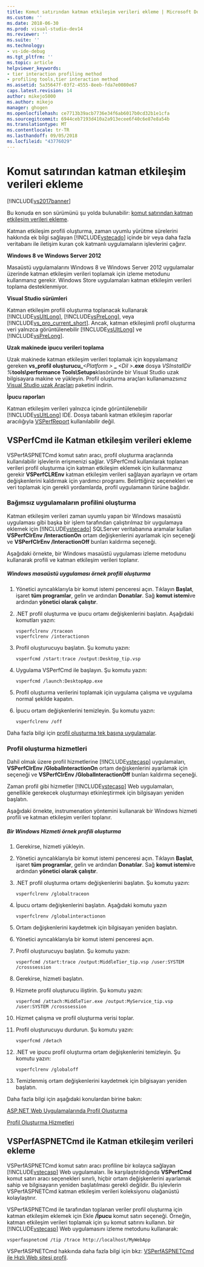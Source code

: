 ```yaml
---
title: Komut satırından katman etkileşim verileri ekleme | Microsoft Docs
ms.custom: ''
ms.date: 2018-06-30
ms.prod: visual-studio-dev14
ms.reviewer: ''
ms.suite: ''
ms.technology:
- vs-ide-debug
ms.tgt_pltfrm: ''
ms.topic: article
helpviewer_keywords:
- tier interaction profiling method
- profiling tools,tier interaction method
ms.assetid: 5a35647f-03f2-4555-8eeb-fda7e0080e67
caps.latest.revision: 14
author: mikejo5000
ms.author: mikejo
manager: ghogen
ms.openlocfilehash: ce7713b39acb7736e34f6ab6017b0cd32b1e1cfa
ms.sourcegitcommit: 6944ceb7193d410a2a913ecee6f40c6e87e8a54b
ms.translationtype: MT
ms.contentlocale: tr-TR
ms.lasthandoff: 09/05/2018
ms.locfileid: "43776029"
---
```

# <a name="adding-tier-interaction-data-from-the-command-line"></a>Komut satırından katman etkileşim verileri ekleme
[!INCLUDE[vs2017banner](../includes/vs2017banner.md)]

Bu konuda en son sürümünü şu yolda bulunabilir: [komut satırından katman etkileşim verileri ekleme](https://docs.microsoft.com/visualstudio/profiling/adding-tier-interaction-data-from-the-command-line).  
  
Katman etkileşim profili oluşturma, zaman uyumlu yürütme sürelerini hakkında ek bilgi sağlayan [!INCLUDE[vstecado](../includes/vstecado-md.md)] içinde bir veya daha fazla veritabanı ile iletişim kuran çok katmanlı uygulamaların işlevlerini çağırır.  
  
 **Windows 8 ve Windows Server 2012**  
  
 Masaüstü uygulamalarını Windows 8 ve Windows Server 2012 uygulamalar üzerinde katman etkileşim verileri toplamak için izleme metodunu kullanmanız gerekir. Windows Store uygulamaları katman etkileşim verileri toplama desteklenmiyor.  
  
 **Visual Studio sürümleri**  
  
 Katman etkileşim profili oluşturma toplanacak kullanarak [!INCLUDE[vsUltLong](../includes/vsultlong-md.md)], [!INCLUDE[vsPreLong](../includes/vsprelong-md.md)], veya [!INCLUDE[vs_pro_current_short](../includes/vs-pro-current-short-md.md)]. Ancak, katman etkileşimli profil oluşturma veri yalnızca görüntülenebilir [!INCLUDE[vsUltLong](../includes/vsultlong-md.md)] ve [!INCLUDE[vsPreLong](../includes/vsprelong-md.md)].  
  
 **Uzak makinede ipucu verileri toplama**  
  
 Uzak makinede katman etkileşim verileri toplamak için kopyalamanız gereken **vs\_profil oluşturucu\_**_\<Platform >_ **\_**  _\<Dil >_**.exe** dosya _VSInstallDir %_**tools\performance Tools\Setups**klasöründe bir Visual Studio uzak bilgisayara makine ve yükleyin. Profil oluşturma araçları kullanamazsınız [Visual Studio uzak Araçları](http://msdn.microsoft.com/library/90f45630-0d26-4698-8c1f-63f85a12db9c) paketini indirin.  
  
 **İpucu raporları**  
  
 Katman etkileşim verileri yalnızca içinde görüntülenebilir [!INCLUDE[vsUltLong](../includes/vsultlong-md.md)] IDE. Dosya tabanlı katman etkileşim raporlar aracılığıyla [VSPerfReport](../profiling/vsperfreport.md) kullanılabilir değil.  
  
## <a name="adding-tier-interaction-data-with-vsperfcmd"></a>VSPerfCmd ile Katman etkileşim verileri ekleme  
 VSPerfASPNETCmd komut satırı aracı, profil oluşturma araçlarında kullanılabilir işlevlerin erişmenizi sağlar. VSPerfCmd kullanılarak toplanan verileri profil oluşturma için katman etkileşim eklemek için kullanmanız gerekir **VSPerfCLREnv** katman etkileşim verileri sağlayan ayarlayın ve ortam değişkenlerini kaldırmak için yardımcı programı. Belirttiğiniz seçenekleri ve veri toplamak için gerekli yordamlarda, profil uygulamanın türüne bağlıdır.  
  
### <a name="profiling-stand-alone-applications"></a>Bağımsız uygulamaların profilini oluşturma  
 Katman etkileşim verileri zaman uyumlu yapan bir Windows masaüstü uygulaması gibi başka bir işlem tarafından çalıştırılmaz bir uygulamaya eklemek için [!INCLUDE[vstecado](../includes/vstecado-md.md)] SQLServer veritabanına aramalar kullan **VSPerfClrEnv /InteractionOn** ortam değişkenlerini ayarlamak için seçeneği ve **VSPerfClrEnv /InteractionOff** bunları kaldırma seçeneği.  
  
 Aşağıdaki örnekte, bir Windows masaüstü uygulaması izleme metodunu kullanarak profili ve katman etkileşim verileri toplanır.  
  
##### <a name="profiling-a-windows-desktop-application-example"></a>Windows masaüstü uygulaması örnek profili oluşturma  
  
1.  Yönetici ayrıcalıklarıyla bir komut istemi penceresi açın. Tıklayın **Başlat**, işaret **tüm programlar**, gelin ve ardından **Donatılar**. Sağ **komut istemi**ve ardından **yönetici olarak çalıştır**.  
  
2.  .NET profil oluşturma ve ipucu ortamı değişkenlerini başlatın. Aşağıdaki komutları yazın:  
  
    ```  
    vsperfclrenv /traceon  
    vsperfclrenv /interactionon  
    ```  
  
3.  Profil oluşturucuyu başlatın. Şu komutu yazın:  
  
    ```  
    vsperfcmd /start:trace /output:Desktop_tip.vsp   
    ```  
  
4.  Uygulama VSPerfCmd ile başlayın. Şu komutu yazın:  
  
    ```  
    vsperfcmd /launch:DesktopApp.exe  
    ```  
  
5.  Profil oluşturma verilerini toplamak için uygulama çalışma ve uygulama normal şekilde kapatın.  
  
6.  İpucu ortam değişkenlerini temizleyin. Şu komutu yazın:  
  
    ```  
    vsperfclrenv /off  
    ```  
  
 Daha fazla bilgi için [profil oluşturma tek başına uygulamalar](../profiling/command-line-profiling-of-stand-alone-applications.md).  
  
### <a name="profiling-services"></a>Profil oluşturma hizmetleri  
 Dahil olmak üzere profil hizmetlerine [!INCLUDE[vstecasp](../includes/vstecasp-md.md)] uygulamaları, **VSPerfClrEnv /GlobalInteractionOn** ortam değişkenlerini ayarlamak için seçeneği ve **VSPerfClrEnv /GlobalInteractionOff** bunları kaldırma seçeneği.  
  
 Zaman profil gibi hizmetler [!INCLUDE[vstecasp](../includes/vstecasp-md.md)] Web uygulamaları, genellikle gerekecek oluşturmayı etkinleştirmek için bilgisayarı yeniden başlatın.  
  
 Aşağıdaki örnekte, instrumenation yöntemini kullanarak bir Windows hizmeti profili ve katman etkileşim verileri toplanır.  
  
##### <a name="profiling-a-windows-service-example"></a>Bir Windows Hizmeti örnek profili oluşturma  
  
1.  Gerekirse, hizmeti yükleyin.  
  
2.  Yönetici ayrıcalıklarıyla bir komut istemi penceresi açın. Tıklayın **Başlat**, işaret **tüm programlar**, gelin ve ardından **Donatılar**. Sağ **komut istemi**ve ardından **yönetici olarak çalıştır**.  
  
3.  .NET profil oluşturma ortamı değişkenlerini başlatın. Şu komutu yazın:  
  
    ```  
    vsperfclrenv /globaltraceon  
    ```  
  
4.  İpucu ortamı değişkenlerini başlatın. Aşağıdaki komutu yazın  
  
    ```  
    vsperfclrenv /globalinteractionon  
    ```  
  
5.  Ortam değişkenlerini kaydetmek için bilgisayarı yeniden başlatın.  
  
6.  Yönetici ayrıcalıklarıyla bir komut istemi penceresi açın.  
  
7.  Profil oluşturucuyu başlatın. Şu komutu yazın:  
  
    ```  
    vsperfcmd /start:trace /output:MiddleTier_tip.vsp /user:SYSTEM /crosssession   
    ```  
  
8.  Gerekirse, hizmeti başlatın.  
  
9. Hizmete profil oluşturucu iliştirin. Şu komutu yazın:  
  
    ```  
    vsperfcmd /attach:MiddleTier.exe /output:MyService_tip.vsp /user:SYSTEM /crosssession   
    ```  
  
10. Hizmet çalışma ve profil oluşturma verisi toplar.  
  
11. Profil oluşturucuyu durdurun. Şu komutu yazın:  
  
     `vsperfcmd /detach`  
  
12. .NET ve ipucu profil oluşturma ortam değişkenlerini temizleyin. Şu komutu yazın:  
  
    ```  
    vsperfclrenv /globaloff  
    ```  
  
13. Temizlenmiş ortam değişkenlerini kaydetmek için bilgisayarı yeniden başlatın.  
  
 Daha fazla bilgi için aşağıdaki konulardan birine bakın:  
  
 [ASP.NET Web Uygulamalarında Profil Oluşturma](../profiling/command-line-profiling-of-aspnet-web-applications.md)  
  
 [Profil Oluşturma Hizmetleri](../profiling/command-line-profiling-of-services.md)  
  
## <a name="adding-tier-interaction-data-with-vsperfaspnetcmd"></a>VSPerfASPNETCmd ile Katman etkileşim verileri ekleme  
 VSPerfASPNETCmd komut satırı aracı profiline bir kolayca sağlayan [!INCLUDE[vstecasp](../includes/vstecasp-md.md)] Web uygulamaları. İle karşılaştırıldığında **VSPerfCmd** komut satırı aracı seçenekleri sınırlı, hiçbir ortam değişkenlerini ayarlamak sahip ve bilgisayarın yeniden başlatılması gerekli değildir. Bu işlevlerin VSPerfASPNETCmd katman etkileşim verileri koleksiyonu olağanüstü kolaylaştırır.  
  
 VSPerfASPNETCmd ile tarafından toplanan veriler profil oluşturma için katman etkileşim eklemek için Ekle **/İpucu** komut satırı seçeneği. Örneğin, katman etkileşim verileri toplamak için şu komut satırını kullanın. bir [!INCLUDE[vstecasp](../includes/vstecasp-md.md)] Web uygulamasını izleme metodunu kullanarak:  
  
```  
vsperfaspnetcmd /tip /trace http://localhost/MyWebApp  
```  
  
 VSPerfASPNETCmd hakkında daha fazla bilgi için bkz: [VSPerfASPNETCmd ile Hızlı Web sitesi profil](../profiling/rapid-web-site-profiling-with-vsperfaspnetcmd.md).



